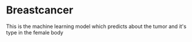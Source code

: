 # Breastcancer
This is the machine learning model which predicts about the tumor and it's type in the female body
